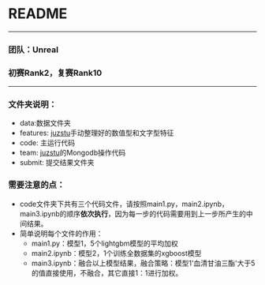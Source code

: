 # README
****
### 团队：Unreal

### 初赛Rank2，复赛Rank10
****

### 文件夹说明：
- data:数据文件夹
- features: [juzstu](https://github.com/juzstu)手动整理好的数值型和文字型特征
- code: 主运行代码
- team: [juzstu](https://github.com/juzstu)的Mongodb操作代码
- submit: 提交结果文件夹

### 需要注意的点：

 - code文件夹下共有三个代码文件，请按照main1.py，main2.ipynb，main3.ipynb的顺序**依次执行**，因为每一步的代码需要用到上一步所产生的中间结果。
 - 简单说明每个文件的作用：
     - main1.py：模型1，5个lightgbm模型的平均加权
     - main2.ipynb：模型2，1个训练全数据集的xgboost模型
     - main3.ipynb：融合以上模型结果，融合策略：模型1'血清甘油三酯'大于5的值直接使用，不融合，其它直接1：1进行加权。
